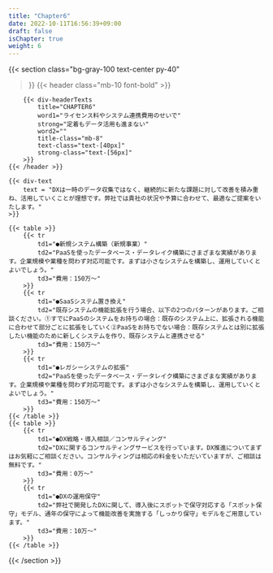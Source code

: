 ```yaml
---
title: "Chapter6"
date: 2022-10-11T16:56:39+09:00
draft: false
isChapter: true
weight: 6
---
```


{{< section
    class="bg-gray-100 text-center py-40"
>}}
    {{< header
        class="mb-10 font-bold"
    >}}

        {{< div-headerTexts
            title="CHAPTER6"
            word1="ライセンス料やシステム連携費用のせいで"
            strong="定着もデータ活用も進まない"
            word2=""
            title-class="mb-8"
            text-class="text-[40px]"
            strong-class="text-[56px]"
        >}}
    {{< /header >}}

    {{< div-text
        text = "DXは一時のデータ収集ではなく、継続的に新たな課題に対して改善を積み重ね、活用していくことが理想です。弊社では貴社の状況や予算に合わせて、最適なご提案をいたします。"
    >}} 

    {{< table >}}
        {{< tr 
            td1="●新規システム構築（新規事業）"
            td2="PaaSを使ったデータベース・データレイク構築にさまざまな実績があります。企業規模や業種を問わず対応可能です。まずは小さなシステムを構築し、運用していくとよいでしょう。" 
            td3="費用：150万〜"
        >}}
        {{< tr 
            td1="●SaaSシステム置き換え"
            td2="既存システムの機能拡張を行う場合、以下の2つのパターンがあります。ご相談ください。①すでにPaaSのシステムをお持ちの場合：既存のシステム上に、拡張される機能に合わせて部分ごとに拡張をしていく②PaaSをお持ちでない場合：既存システムとは別に拡張したい機能のために新しくシステムを作り、既存システムと連携させる" 
            td3="費用：150万〜"
        >}}
        {{< tr 
            td1="●レガシーシステムの拡張"
            td2="PaaSを使ったデータベース・データレイク構築にさまざまな実績があります。企業規模や業種を問わず対応可能です。まずは小さなシステムを構築し、運用していくとよいでしょう。" 
            td3="費用：150万〜"
        >}}
    {{< /table >}}
    {{< table >}}
        {{< tr 
            td1="●DX戦略・導入相談／コンサルティング"
            td2="DXに関するコンサルティングサービスを行っています。DX推進についてまずはお気軽にご相談ください。コンサルティングは相応の料金をいただいていますが、ご相談は無料です。" 
            td3="費用：0万〜"
        >}}
        {{< tr 
            td1="●DXの運用保守"
            td2="弊社で開発したDXに関して、導入後にスポットで保守対応する「スポット保守」モデル、通年の保守によって機能改善を実施する「しっかり保守」モデルをご用意しています。" 
            td3="費用：10万〜"
        >}}
    {{< /table >}}
{{< /section >}}
